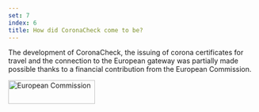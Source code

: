 ```yaml
---
set: 7
index: 6
title: How did CoronaCheck come to be?
---
```

The development of CoronaCheck, the issuing of corona certificates for travel and the connection to the European gateway was partially made possible thanks to a financial contribution from the European Commission.

<img src="{{ site.baseurl }}/img/Logo_EU_Positive_en.svg" alt="European Commission" width="175" height="48" />
